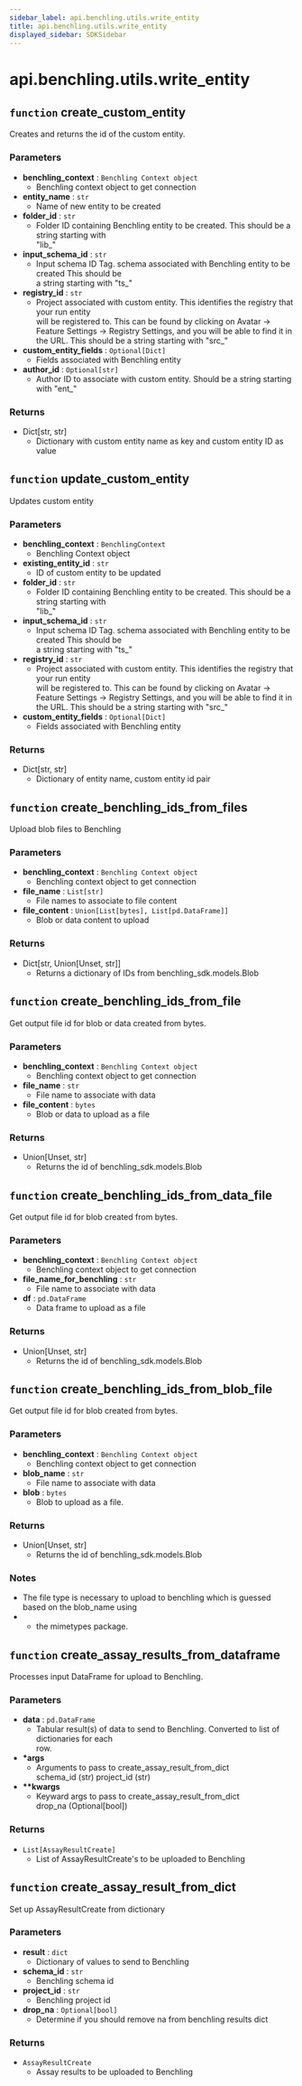 ```yaml
---
sidebar_label: api.benchling.utils.write_entity
title: api.benchling.utils.write_entity
displayed_sidebar: SDKSidebar
--- 
```



# api.benchling.utils.write_entity



##  `function` create_custom_entity
Creates and returns the id of the custom entity.


###  Parameters

- **benchling_context** : `Benchling Context object`
    - Benchling context object to get connection  
- **entity_name** : `str`
    - Name of new entity to be created  
- **folder_id** : `str`
    - Folder ID containing Benchling entity to be created. This should be a string starting with  
    "lib_"
- **input_schema_id** : `str`
    - Input schema ID Tag. schema associated with Benchling entity to be created This should be  
    a string starting with "ts_"
- **registry_id** : `str`
    - Project associated with custom entity.  This identifies the registry that your run entity  
    will be registered to.  This can be found by clicking on Avatar -> Feature Settings ->
    Registry Settings, and you will be able to find it in the URL.  This should be a string
    starting with "src_"
- **custom_entity_fields** : `Optional[Dict]`
    - Fields associated with Benchling entity  
- **author_id** : `Optional[str]`
    - Author ID to associate with custom entity. Should be a string starting with "ent_"  


###  Returns

- Dict[str, str]
    - Dictionary with custom entity name as key and custom entity ID as value  


##  `function` update_custom_entity
Updates custom entity


###  Parameters

- **benchling_context** : `BenchlingContext`
    - Benchling Context object  
- **existing_entity_id** : `str`
    - ID of custom entity to be updated  
- **folder_id** : `str`
    - Folder ID containing Benchling entity to be created. This should be a string starting with  
    "lib_"
- **input_schema_id** : `str`
    - Input schema ID Tag. schema associated with Benchling entity to be created This should be  
    a string starting with "ts_"
- **registry_id** : `str`
    - Project associated with custom entity.  This identifies the registry that your run entity  
    will be registered to.  This can be found by clicking on Avatar -> Feature Settings ->
    Registry Settings, and you will be able to find it in the URL.  This should be a string
    starting with "src_"
- **custom_entity_fields** : `Optional[Dict]`
    - Fields associated with Benchling entity  


###  Returns

- Dict[str, str]
    - Dictionary of entity name, custom entity id pair  


##  `function` create_benchling_ids_from_files
Upload blob files to Benchling


###  Parameters

- **benchling_context** : `Benchling Context object`
    - Benchling context object to get connection  
- **file_name** : `List[str]`
    - File names to associate to file content  
- **file_content** : `Union[List[bytes], List[pd.DataFrame]]`
    - Blob or data content to upload  


###  Returns

- Dict[str, Union[Unset, str]]
    - Returns a dictionary of IDs from benchling_sdk.models.Blob  


##  `function` create_benchling_ids_from_file
Get output file id for blob or data created from bytes.


###  Parameters

- **benchling_context** : `Benchling Context object`
    - Benchling context object to get connection  
- **file_name** : `str`
    - File name to associate with data  
- **file_content** : `bytes`
    - Blob or data to upload as a file  


###  Returns

- Union[Unset, str]
    - Returns the id of benchling_sdk.models.Blob  


##  `function` create_benchling_ids_from_data_file
Get output file id for blob created from bytes.


###  Parameters

- **benchling_context** : `Benchling Context object`
    - Benchling context object to get connection  
- **file_name_for_benchling** : `str`
    - File name to associate with data  
- **df** : `pd.DataFrame`
    - Data frame to upload as a file  


###  Returns

- Union[Unset, str]
    - Returns the id of benchling_sdk.models.Blob  


##  `function` create_benchling_ids_from_blob_file
Get output file id for blob created from bytes.


###  Parameters

- **benchling_context** : `Benchling Context object`
    - Benchling context object to get connection  
- **blob_name** : `str`
    - File name to associate with data  
- **blob** : `bytes`
    - Blob to upload as a file.  


###  Returns

- Union[Unset, str]
    - Returns the id of benchling_sdk.models.Blob  


###  Notes

- The file type is necessary to upload to benchling which is guessed based on the blob_name using
- - the mimetypes package.  


##  `function` create_assay_results_from_dataframe
Processes input DataFrame for upload to Benchling.


###  Parameters

- **data** : `pd.DataFrame`
    - Tabular result(s) of data to send to Benchling. Converted to list of dictionaries for each  
    row.
- **\*args**
    - Arguments to pass to create_assay_result_from_dict  
    schema_id (str)
    project_id (str)
- **\*\*kwargs**
    - Keyward args to pass to create_assay_result_from_dict  
    drop_na (Optional[bool])


###  Returns

- `List[AssayResultCreate]`
    - List of AssayResultCreate's to be uploaded to Benchling  


##  `function` create_assay_result_from_dict
Set up AssayResultCreate from dictionary


###  Parameters

- **result** : `dict`
    - Dictionary of values to send to Benchling  
- **schema_id** : `str`
    - Benchling schema id  
- **project_id** : `str`
    - Benchling project id  
- **drop_na** : `Optional[bool]`
    - Determine if you should remove na from benchling results dict  


###  Returns

- `AssayResultCreate`
    - Assay results to be uploaded to Benchling  